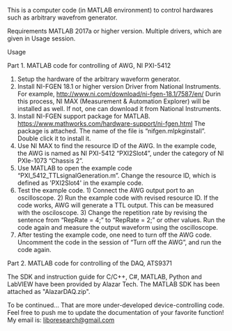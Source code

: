 This is a computer code (in MATLAB environment) to control hardwares such as arbitrary wavefrom generator.

Requirements
MATLAB 2017a or higher version.
Multiple drivers, which are given in Usage session.

Usage

Part 1. MATLAB code for controlling of AWG, NI PXI-5412

1.	Setup the hardware of the arbitrary waveform generator. 
2.	Install NI-FGEN 18.1 or higher version Driver from National Instruments. For example, http://www.ni.com/download/ni-fgen-18.1/7587/en/  Durin this process, NI MAX (Measurement & Automation Explorer) will be installed as well. If not, one can download it from National Instruments.
3.	Install NI-FGEN support package for MATLAB. https://www.mathworks.com/hardware-support/ni-fgen.html The package is attached. The name of the file is “nifgen.mlpkginstall”. Double click it to install it.
4.	Use NI MAX to find the resource ID of the AWG. In the example code, the AWG is named as NI PXI-5412 “PXI2Slot4”, under the category of NI PXIe-1073 “Chassis 2”.
5.	Use MATLAB to open the example code “PXI_5412_TTLsignalGeneration.m”. Change the resource ID, which is defined as 'PXI2Slot4' in the example code.
6.	Test the example code. 1) Connect the AWG output port to an oscilloscope. 2) Run the example code with revised resource ID. If the code works, AWG will generate a TTL output. This can be measured with the osciloscope. 3) Change the repetition rate by revising the sentence from “RepRate = 4;” to “RepRate = 2;” or other values. Run the code again and measure the output waveform using the oscilloscope.
7.	After testing the example code, one need to turn off the AWG code. Uncomment the code in the session of “Turn off the AWG”, and run the code again.

Part 2. MATLAB code for controlling of the DAQ, ATS9371

The SDK and instruction guide for C/C++, C#, MATLAB, Python and LabVIEW have been provided by Alazar Tech. The MATLAB SDK has been attached as "AlazarDAQ.zip".

To be continued...
That are more under-developed device-controlling code. Feel free to push me to update the documentation of your favorite function! My email is: liboresearch@gmail.com
